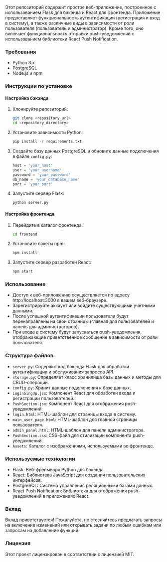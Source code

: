 Этот репозиторий содержит простое веб-приложение, построенное с использованием Flask для бэкэнда и React для фронтенда. Приложение предоставляет функциональность аутентификации (регистрация и вход в систему), а также различные виды в зависимости от роли пользователя (пользователь и администратор). Кроме того, оно включает функциональность отправки push-уведомлений с использованием библиотеки React Push Notification.

### Требования
- Python 3.x
- PostgreSQL
- Node.js и npm

### Инструкции по установке

#### Настройка бэкэнда
1. Клонируйте репозиторий:
    ```bash
    git clone <repository_url>
    cd <repository_directory>
    ```

2. Установите зависимости Python:
    ```bash
    pip install -r requirements.txt
    ```

3. Создайте базу данных PostgreSQL и обновите данные подключения в файле `config.py`:
    ```python
    host = 'your_host'
    user = 'your_username'
    password = 'your_password'
    db_name = 'your_database_name'
    port = 'your_port'
    ```

4. Запустите сервер Flask:
    ```bash
    python server.py
    ```

#### Настройка фронтенда
1. Перейдите в каталог фронтенда:
    ```bash
    cd frontend
    ```

2. Установите пакеты npm:
    ```bash
    npm install
    ```

3. Запустите сервер разработки React:
    ```bash
    npm start
    ```

### Использование
- Доступ к веб-приложению осуществляется по адресу http://localhost:3000 в вашем веб-браузере.
- Зарегистрируйте аккаунт или войдите существующими учетными данными.
- После успешной аутентификации пользователи будут перенаправлены на свои страницы (главная для пользователей и панель для администраторов).
- При входе в систему будут запускаться push-уведомления, отображающие приветственное сообщение в зависимости от роли пользователя.

### Структура файлов
- `server.py`: Содержит код бэкэнда Flask для обработки аутентификации и обслуживания запросов API.
- `storage.py`: Определяет класс хранилища базы данных и методы для CRUD-операций.
- `config.py`: Хранит данные подключения к базе данных.
- `LoginSingUp.jsx`: Компонент React для обработки входа и регистрации пользователей.
- `PushSection.jsx`: Компонент React для отображения push-уведомлений.
- `login.html`: HTML-шаблон для страницы входа в систему.
- `main_user_page.html`: HTML-шаблон для главной страницы пользователя.
- `admin_panel.html`: HTML-шаблон для панели администратора.
- `PushSection.css`: CSS-файл для стилизации компонента push-уведомлений.
- `Assets`: Каталог с изображениями, используемыми во фронтенде.

### Используемые технологии
- Flask: Веб-фреймворк Python для бэкэнда.
- React: Библиотека JavaScript для создания пользовательских интерфейсов.
- PostgreSQL: Система управления реляционными базами данных.
- React Push Notification: Библиотека для отображения push-уведомлений в приложениях React.

### Вклад
Вклад приветствуется! Пожалуйста, не стесняйтесь предлагать запросы на включение изменений или открывать задачи по любым ошибкам или запросам на добавление функций.

### Лицензия
Этот проект лицензирован в соответствии с лицензией MIT.
